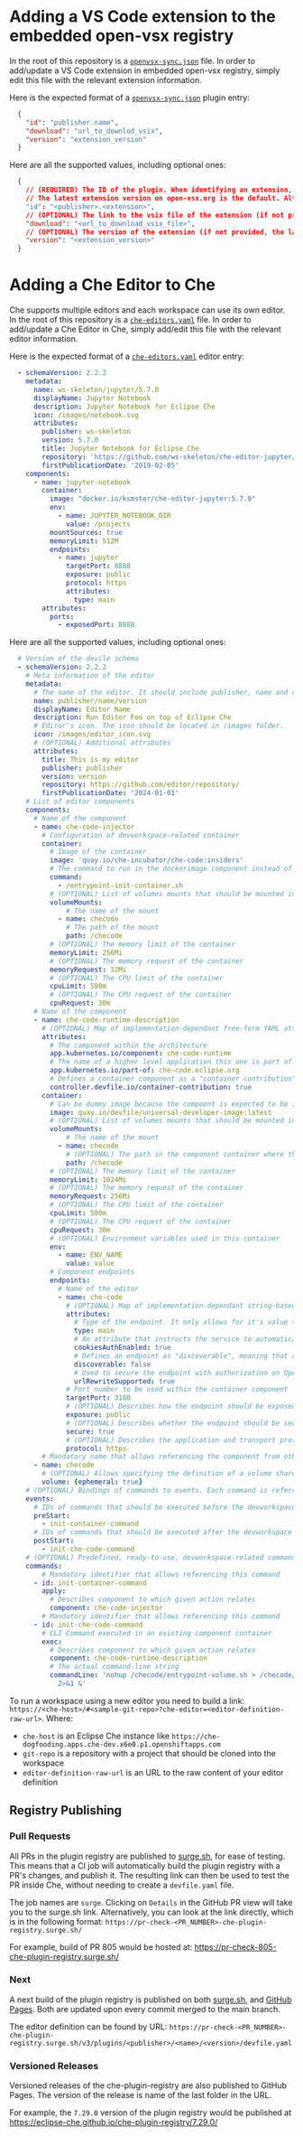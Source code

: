 # Adding a VS Code extension to the embedded open-vsx registry
In the root of this repository is a [`openvsx-sync.json`](./openvsx-sync.json) file. In order to add/update a VS Code extension in embedded open-vsx registry, simply edit this file with the relevant extension information.

Here is the expected format of a [`openvsx-sync.json`](./openvsx-sync.json) plugin entry:

```json
  {
    "id": "publisher.name",
    "download": "url_to_downlod_vsix",
    "version": "extension_version"
  }
```

Here are all the supported values, including optional ones:

```json
  {
    // (REQUIRED) The ID of the plugin. When identifying an extension, provide the full name of the form publisher.extension, for example ms-python.python
    // The latest extension version on open-vsx.org is the default. Alternatively, you can add "version": "<extension_version>" on a new line to specify a version.
    "id": "<publisher>.<extension>",
    // (OPTIONAL) The link to the vsix file of the extension (if not provided, the extension will be downloaded)
    "download": "<url_to_download_vsix_file>",
    // (OPTIONAL) The version of the extension (if not provided, the latest version will be used)
    "version": "<extension_version>"
  }
```

# Adding a Che Editor to Che
Che supports multiple editors and each workspace can use its own editor. In the root of this repository is a [`che-editors.yaml`](./che-editors.yaml) file. In order to add/update a Che Editor in Che, simply add/edit this file with the relevant editor information.

Here is the expected format of a [`che-editors.yaml`](./che-editors.yaml) editor entry:

```yaml
  - schemaVersion: 2.2.2
    metadata:
      name: ws-skeleton/jupyter/5.7.0
      displayName: Jupyter Notebook
      description: Jupyter Notebook for Eclipse Che
      icon: /images/notebook.svg
      attributes:
        publisher: ws-skeleton
        version: 5.7.0
        title: Jupyter Notebook for Eclipse Che
        repository: 'https://github.com/ws-skeleton/che-editor-jupyter/'
        firstPublicationDate: '2019-02-05'
    components:
      - name: jupyter-notebook
        container:
          image: "docker.io/ksmster/che-editor-jupyter:5.7.0"
          env:
            - name: JUPYTER_NOTEBOOK_DIR
              value: /projects
          mountSources: true
          memoryLimit: 512M
          endpoints:
            - name: jupyter
              targetPort: 8888
              exposure: public
              protocol: https
              attributes:
                type: main
        attributes:
          ports:
            - exposedPort: 8888
```

Here are all the supported values, including optional ones:

```yaml
  # Version of the devile schema
  - schemaVersion: 2.2.2
    # Meta information of the editor
    metadata:  
      # The name of the editor. It should include publisher, name and version of the editor
      name: publisher/name/version
      displayName: Editor Name
      description: Run Editor Foo on top of Eclipse Che
      # Editor's icon. The icon should be located in /images folder.
      icon: /images/editor_icon.svg
      # (OPTIONAL) Additional attributes
      attributes:
        title: This is my editor
        publisher: publisher
        version: version
        repository: https://github.com/editor/repository/
        firstPublicationDate: '2024-01-01'
    # List of editor components
    components:
      # Name of the component
      - name: che-code-injector
        # Configuration of devworkspace-related container 
        container:
          # Image of the container
          image: 'quay.io/che-incubator/che-code:insiders'
          # The command to run in the dockerimage component instead of the default one provided in the image
          command:
            - /entrypoint-init-container.sh
          # (OPTIONAL) List of volumes mounts that should be mounted in this container 
          volumeMounts:
              # The name of the mount
            - name: checode
              # The path of the mount
              path: /checode
          # (OPTIONAL) The memory limit of the container
          memoryLimit: 256Mi
          # (OPTIONAL) The memory request of the container
          memoryRequest: 32Mi
          # (OPTIONAL) The CPU limit of the container
          cpuLimit: 500m
          # (OPTIONAL) The CPU request of the container
          cpuRequest: 30m
      # Name of the component
      - name: che-code-runtime-description
        # (OPTIONAL) Map of implementation-dependant free-form YAML attributes
        attributes:
          # The component within the architecture
          app.kubernetes.io/component: che-code-runtime
          # The name of a higher level application this one is part of
          app.kubernetes.io/part-of: che-code.eclipse.org
          # Defines a container component as a "container contribution". If a flattened DevWorkspace has a container component with the merge-contribution attribute, then any container contributions are merged into that container component
          controller.devfile.io/container-contribution: true
        container:
          # Can be dummy image because the compoent is expected to be injected into workspace dev component
          image: quay.io/devfile/universal-developer-image:latest
          # (OPTIONAL) List of volumes mounts that should be mounted in this container 
          volumeMounts:
              # The name of the mount
            - name: checode
              # (OPTIONAL) The path in the component container where the volume should be mounted. If not path is mentioned, default path is the is /<name>
              path: /checode
          # (OPTIONAL) The memory limit of the container
          memoryLimit: 1024Mi
          # (OPTIONAL) The memory request of the container
          memoryRequest: 256Mi
          # (OPTIONAL) The CPU limit of the container
          cpuLimit: 500m
          # (OPTIONAL) The CPU request of the container
          cpuRequest: 30m
          # (OPTIONAL) Environment variables used in this container
          env:
            - name: ENV_NAME
              value: value
          # Component endpoints
          endpoints:
            # Name of the editor 
            - name: che-code
              # (OPTIONAL) Map of implementation-dependant string-based free-form attributes
              attributes:
                # Type of the endpoint. It only allows for it's value to be set to main  which indicates that the endpoint should be used as the mainUrl in the workspace status (i.e. it should be the URL used to access the editor in this context)
                type: main
                # An attribute that instructs the service to automatically redirect the unauthenticated requests for current user authentication. Setting this attribute to true has security consequences because it makes Cross-site request forgery (CSRF) attacks possible. The default value of the attribute is false. 
                cookiesAuthEnabled: true
                # Defines an endpoint as "discoverable", meaning that a service should be created using the endpoint name (i.e. instead of generating a service name for all endpoints, this endpoint should be statically accessible)
                discoverable: false
                # Used to secure the endpoint with authorization on OpenShift, so that not anyone on the cluster can access the endpoint, the attribute enables authentication. 
                urlRewriteSupported: true
              # Port number to be used within the container component
              targetPort: 3100
              # (OPTIONAL) Describes how the endpoint should be exposed on the network (public, internal, none)
              exposure: public
              # (OPTIONAL) Describes whether the endpoint should be secured and protected by some authentication process
              secure: true
              # (OPTIONAL) Describes the application and transport protocols of the traffic that will go through this endpoint
              protocol: https
        # Mandatory name that allows referencing the component from other elements
      - name: checode
        # (OPTIONAL) Allows specifying the definition of a volume shared by several other components. Ephemeral volumes are not stored persistently across restarts. Defaults to false
        volume: {ephemeral: true}
    # (OPTIONAL) Bindings of commands to events. Each command is referred-to by its name
    events:
      # IDs of commands that should be executed before the devworkspace start. This commands would typically be executed in init container
      preStart:
        - init-container-command
      # IDs of commands that should be executed after the devworkspace is completely started. In the case of Che-Theia, these commands should be executed after all plugins and extensions have started, including project cloning. This means that those commands are not triggered until the user opens the IDE in his browser
      postStart:
        - init-che-code-command
    # (OPTIONAL) Predefined, ready-to-use, devworkspace-related commands
    commands:
        # Mandatory identifier that allows referencing this command
      - id: init-container-command
        apply:
          # Describes component to which given action relates
          component: che-code-injector
        # Mandatory identifier that allows referencing this command
      - id: init-che-code-command
        # CLI Command executed in an existing component container
        exec:
          # Describes component to which given action relates
          component: che-code-runtime-description
          # The actual command-line string
          commandLine: 'nohup /checode/entrypoint-volume.sh > /checode/entrypoint-logs.txt
            2>&1 &'        
```

To run a workspace using a new editor you need to build a link:
`https://<che-host>/#<sample-git-repo>?che-editor=<editor-definition-raw-url>`. Where:
- `che-host` is an Eclipse Che instance like `https://che-dogfooding.apps.che-dev.x6e0.p1.openshiftapps.com`
- `git-repo` is a repository with a project that should be cloned into the workspace
- `editor-definition-raw-url` is an URL to the raw content of your editor definition 

## Registry Publishing
### Pull Requests
All PRs in the plugin registry are published to [surge.sh](https://surge.sh/), for ease of testing. This means that a CI job will automatically build the plugin registry with a PR's changes, and publish it. The resulting link can then be used to test the PR inside Che, without needing to create a `devfile.yaml` file.

The job names are `surge`. Clicking on `Details` in the GitHub PR view will take you to the surge.sh link. Alternatively, you can look at the link directly, which is in the following format: `https://pr-check-<PR_NUMBER>-che-plugin-registry.surge.sh/`

For example, build of PR 805 would be hosted at: https://pr-check-805-che-plugin-registry.surge.sh/

### Next
A next build of the plugin registry is published on both [surge.sh](https://che-plugin-registry.surge.sh/), and [GitHub Pages](https://eclipse-che.github.io/che-plugin-registry/main/). Both are updated upon every commit merged to the main branch.

The editor definition can be found by URL: `https://pr-check-<PR_NUMBER>-che-plugin-registry.surge.sh/v3/plugins/<publisher>/<name>/<version>/devfile.yaml`

### Versioned Releases
Versioned releases of the che-plugin-registry are also published to GitHub Pages. The version of the release is name of the last folder in the URL.

For example, the `7.29.0` version of the plugin registry would be published at https://eclipse-che.github.io/che-plugin-registry/7.29.0/
